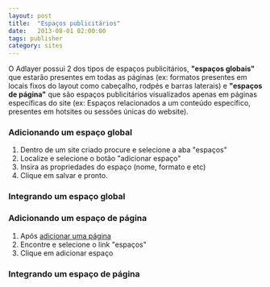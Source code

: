 ```yaml
---
layout: post
title:  "Espaços publicitários"
date:   2013-08-01 02:00:00
tags: publisher
category: sites
---
```


O Adlayer possui 2 dos tipos de espaços publicitários, **"espaços globais"** que estarão presentes em todas as páginas (ex: formatos presentes em locais fixos do layout como cabeçalho, rodpés e barras laterais) e **"espaços de página"** que são espaços publicitários visualizados apenas em páginas específicas do site (ex: Espaços relacionados a um conteúdo específico, presentes em hotsites ou sessões únicas do website).

### Adicionando um espaço global
1. Dentro de um site criado procure e selecione a aba "espaços"
2. Localize e selecione o botão "adicionar espaço"
3. Insira as propriedades do espaço (nome, formato e etc)
4. Clique em salvar e pronto.

### Integrando um espaço global

### Adicionando um espaço de página
1. Após [adicionar uma página](/sites/pages)
2. Encontre e selecione o link "espaços"
3. Clique em adicionar espaço

### Integrando um espaço de página